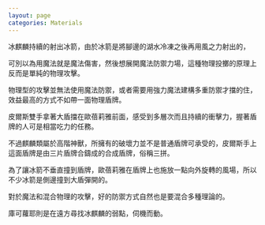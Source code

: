 ```yaml
---
layout: page
categories: Materials
---
```


冰麒麟持續的射出冰箭，由於冰箭是將腳邊的湖水冷凍之後再用風之力射出的，

可別以為用魔法就是魔法傷害，然後想展開魔法防禦力場，這種物理投擲的原理上反而是單純的物理攻擊。

物理型的攻擊並無法使用魔法防禦，或者需要用強力魔法建構多重防禦才擋的住，效益最高的方式不如帶一面物理盾牌。

皮爾斯雙手拿著大盾擋在歐蓓莉雅前面，感受到多層次而且持續的衝擊力，握著盾牌的人可是相當吃力的任務。

不過麒麟類屬於高階神獸，所擁有的破壞力並不是普通盾牌可承受的，皮爾斯手上這面盾牌是由三片盾牌合鑄成的合成盾牌，俗稱三拼。

為了讓冰箭不垂直撞到盾牌，歐蓓莉雅在盾牌上也施放一點向外旋轉的風場，所以不少冰箭是側邊撞到大盾彈開的。

對於魔法和混合物理的攻擊，好的防禦方式自然也是要混合多種理論的。

庫可蘿耶則是在遠方尋找冰麒麟的弱點，伺機而動。
